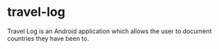 travel-log
==========

Travel Log is an Android application which allows the user to document countries they have been to.
